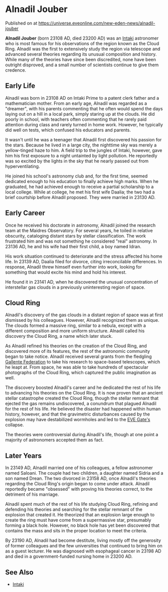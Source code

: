 # Alnadil Jouber
Published on  at https://universe.eveonline.com/new-eden-news/alnadil-jouber

**Alnadil Jouber** (born 23108 AD, died 23200 AD) was an [Intaki](5DUTZnySsYNmzbNQVPGXZn) astronomer who is most famous for his observations of the region known as the Cloud Ring. Alnadil was the first to extensively study the region via telescope and advanced several theories regarding its unusual composition and history. While many of the theories have since been discredited, none have been outright disproved, and a small number of scientists continue to give them credence.

Early Life
----------

Alnadil was born in 23108 AD on Intaki Prime to a patent clerk father and a mathematician mother. From an early age, Alnadil was regarded as a "dreamer", with his parents commenting that he often would spend the days laying out on a hill in a local park, simply staring up at the clouds. He did poorly in school, with teachers often commenting that he rarely paid attention during class and rarely turned in home work. However, he typically did well on tests, which confused his educators and parents.

It wasn't until he was a teenager that Alnadil first discovered his passion for the stars. Because he lived in a large city, the nighttime sky was merely a yellow-tinged haze to him. A field trip to the jungles of Intaki, however, gave him his first exposure to a night untainted by light pollution. He reportedly was so excited by the lights in the sky that he nearly passed out from hyperventilating.

He joined his school's astronomy club and, for the first time, seemed dedicated enough to his education to finally achieve high marks. When he graduated, he had achieved enough to receive a partial scholarship to a local college. While at college, he met his first wife Daalia; the two had a brief courtship before Alnadil proposed. They were married in 23130 AD.

Early Career
------------

Once he received his doctorate in astronomy, Alnadil joined the research team at the Maidres Observatory. For several years, he toiled in relative obscurity, cataloging distant stars by stellar classification. The work frustrated him and was not something he considered "real" astronomy. In 23136 AD, he and his wife had their first child, a boy named Idran.

His work situation continued to deteriorate and the stress affected his home life. In 23139 AD, Daalia filed for divorce, citing irreconcilable differences. In response, Alnadil threw himself even further into work, looking for something that would excite his mind and hold his interest.

He found it in 23141 AD, when he discovered the unusual concentration of interstellar gas clouds in a previously uninteresting region of space.

Cloud Ring
----------

Alnadil's discovery of the gas clouds in a distant region of space was at first dismissed by his colleagues. However, Alnadil recognized them as unique. The clouds formed a massive ring, similar to a nebula, except with a different composition and more uniform structure. Alnadil called his discovery the Cloud Ring, a name which later stuck.

As Alnadil refined his theories on the creation of the Cloud Ring, and discovered more of its features, the rest of the astronomic community began to take notice. Alnadil received several grants from the fledgling [Gallente Federation](4bufc5OaK80rlo20Pez6gK) to take his research to space-based telescopes, which he leapt at. From space, he was able to take hundreds of spectacular photographs of the Cloud Ring, which captured the public imagination as well.

The discovery boosted Alnadil's career and he dedicated the rest of his life to advancing his theories on the Cloud Ring. It is now proven that an ancient stellar catastrophe created the Cloud Ring, though the stellar remnant that ejected the gas remains undiscovered, a conundrum that plagued Alnadil for the rest of his life. He believed the disaster had happened within human history, however, and that the gravimetric disturbances caused by the explosion may have destabilized wormholes and led to the [EVE Gate's](2z1KQXUVtPP1WmlwcJaX4o) collapse.

The theories were controversial during Alnadil's life, though at one point a majority of astronomers accepted them as fact.

Later Years
-----------

In 23149 AD, Alnadil married one of his colleagues, a fellow astronomer named Saloani. The couple had two children, a daughter named Sidria and a son named Drean. The two divorced in 23158 AD, once Alnadil's theories regarding the Cloud Ring's origin began to come under attack. Alnadil reportedly became "obsessed" with proving his theories correct, to the detriment of his marriage.

Alnadil spent much of the rest of his life studying Cloud Ring, refining and defending his theories and searching for the stellar remnant of the explosion that created it. He theorized that an explosion large enough to create the ring must have come from a supermassive star, presumably forming a black hole. However, no black hole has yet been discovered that contains the mass and sits in the proper location to meet the criteria.

By 23190 AD, Alnadil had become destitute, living mostly off the generosity of former colleagues and the few universities that continued to bring him on as a guest lecturer. He was diagnosed with esophageal cancer in 23198 AD and died in a government-funded nursing home in 23200 AD.

See Also
--------

-   [Intaki](5DUTZnySsYNmzbNQVPGXZn)
